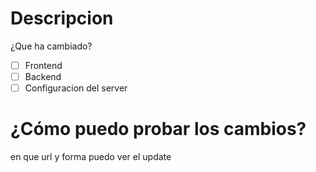 # Descripcion
¿Que ha cambiado?

- [ ] Frontend
- [ ] Backend
- [ ] Configuracion del server

# ¿Cómo puedo probar los cambios?
en que url y forma puedo ver el update
